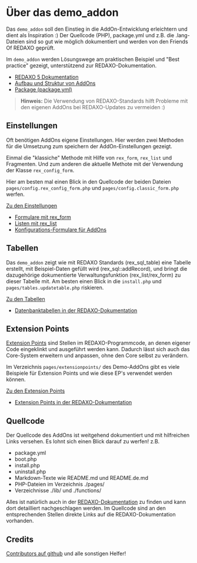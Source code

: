 # Über das demo_addon

Das `demo_addon` soll den Einstieg in die AddOn-Entwicklung erleichtern und dient als Inspiration :)
Der Quellcode (PHP), package.yml und z.B. die .lang-Dateien sind so gut wie möglich dokumentiert und werden von den Friends Of REDAXO geprüft.

Im `demo_addon` werden Lösungswege am praktischen Beispiel und "Best practice" gezeigt, unterstützend zur REDAXO-Dokumentation.

- [REDAXO 5 Dokumentation](https://redaxo.org/doku/master)
- [Aufbau und Struktur von AddOns](https://redaxo.org/doku/master/addon-struktur)
- [Package (package.yml)](https://redaxo.org/doku/master/addon-package)

> **Hinweis:** Die Verwendung von REDAXO-Standards hilft Probleme mit den eigenen AddOns bei REDAXO-Updates zu vermeiden :)

## Einstellungen

Oft benötigen AddOns eigene Einstellungen. Hier werden zwei Methoden für die Umsetzung zum speichern der AddOn-Einstellungen gezeigt.

Einmal die "klassiche" Methode mit Hilfe von `rex_form`, `rex_list` und Fragmenten.
Und zum anderen die aktuelle Methote mit der Verwendung der Klasse `rex_config_form`.

Hier am besten mal einen Blick in den Quellcode der beiden Dateien `pages/config.rex_config_form.php` und `pages/config.classic_form.php` werfen.

<a href="?page=demo_addon/config/rex_config_form" class="btn btn-primary">Zu den Einstellungen</a>

- [Formulare mit rex_form](https://redaxo.org/doku/master/formulare)
- [Listen mit rex_list](https://redaxo.org/doku/master/listen)
- [Konfigurations-Formulare für AddOns](https://redaxo.org/doku/master/konfiguration_form)

## Tabellen

Das `demo_addon` zeigt wie mit REDAXO Standards (rex_sql_table) eine Tabelle erstellt, mit Beispiel-Daten gefüllt wird (rex_sql::addRecord), und bringt die dazugehörige dokumentierte Verwaltungsfunktion (rex_list/rex_form) zu dieser Tabelle mit.
Am besten einen Blick in die `install.php` und `pages/tables.updatetable.php` riskieren.

<a href="?page=demo_addon/tables/tables" class="btn btn-primary">Zu den Tabellen</a>

- [Datenbanktabellen in der REDAXO-Dokumentation](https://redaxo.org/doku/master/datenbank-tabellen)

## Extension Points

[Extension Points](https://redaxo.org/doku/master/extension-points) sind Stellen im REDAXO-Programmcode, an denen eigener Code eingeklinkt und ausgeführt werden kann. Dadurch lässt sich auch das Core-System erweitern und anpassen, ohne den Core selbst zu verändern.

Im Verzeichnis `pages/extensionpoints/` des Demo-AddOns gibt es viele Beispiele für Extension Points und wie diese EP's verwendet werden können.

<a href="?page=demo_addon/eps/eps" class="btn btn-primary">Zu den Extension Points</a>

- [Extension Points in der REDAXO-Dokumentation](https://www.redaxo.org/doku/master/extension-points)

## Quellcode

Der Quellcode des AddOns ist weitgehend dokumentiert und mit hilfreichen Links versehen. Es lohnt sich einen Blick darauf zu werfen!
z.B.

- package.yml
- boot.php
- install.php
- uninstall.php
- Markdown-Texte wie README.md und README.de.md
- PHP-Dateien im Verzeichnis ./pages/
- Verzeichnisse ./lib/ und ./functions/

Alles ist natürlich auch in der [REDAXO-Dokumentation](https://redaxo.org/doku/master) zu finden und kann dort detailliert nachgeschlagen werden.
Im Quellcode sind an den entsprechenden Stellen direkte Links auf die REDAXO-Dokumentation vorhanden.

## Credits

[Contributors auf github](https://github.com/FriendsOfREDAXO/demo_addon/graphs/contributors) und alle sonstigen Helfer!
